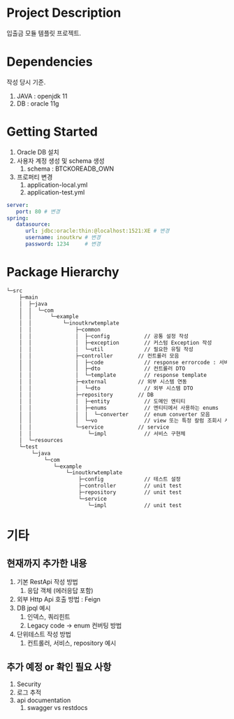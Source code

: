 # Project Description
입출금 모듈 템플릿 프로젝트.
#
# Dependencies
작성 당시 기준.
1. JAVA : openjdk 11
2. DB : oracle 11g
#
# Getting Started
1. Oracle DB 설치
2. 사용자 계정 생성 및 schema 생성
   1. schema : BTCKOREADB_OWN
3. 프로퍼티 변경
   1. application-local.yml
   2. application-test.yml
```yml
server:
   port: 80 # 변경
spring:
   datasource:
      url: jdbc:oracle:thin:@localhost:1521:XE # 변경
      username: inoutkrw # 변경
      password: 1234     # 변경
```
#
# Package Hierarchy
```bash
└─src
    ├─main
    │  ├─java
    │  │  └─com
    │  │      └─example
    │  │          └─inoutkrwtemplate
    │  │              ├─common
    │  │              │  ├─config           // 공통 설정 작성
    │  │              │  ├─exception        // 커스텀 Exception 작성
    │  │              │  └─util             // 필요한 유틸 작성 
    │  │              ├─controller        // 컨트롤러 모음
    │  │              │  ├─code             // response errorcode : 서비스 자체 정의 에러코드
    │  │              │  ├─dto              // 컨트롤러 DTO
    │  │              │  └─template         // response template
    │  │              ├─external          // 외부 시스템 연동 
    │  │              │  └─dto              // 외부 시스템 DTO
    │  │              ├─repository        // DB 
    │  │              │  ├─entity           // 도메인 엔티티
    │  │              │  ├─enums            // 엔티티에서 사용하는 enums
    │  │              │  │  └─converter     // enum converter 모음 
    │  │              │  └─vo               // view 또는 특정 칼럼 조회시 사용되는 obejct 모음
    │  │              └─service           // service
    │  │                  └─impl            // 서비스 구현체
    │  └─resources
    └─test
        └─java
            └─com
               └─example
                   └─inoutkrwtemplate
                       ├─config             // 테스트 설정
                       ├─controller         // unit test
                       ├─repository         // unit test
                       └─service            
                          └─impl            // unit test
``` 
# 기타
## 현재까지 추가한 내용
1. 기본 RestApi 작성 방법
   1. 응답 객체 (에러응답 포함)
2. 외부 Http Api 호출 방법 : Feign
3. DB jpql 예시
   1. 인덱스, 쿼리힌트
   2. Legacy code -> enum 컨버팅 방법
4. 단위테스트 작성 방법
   1. 컨트롤러, 서비스, repository 예시
##
## 추가 예정 or 확인 필요 사항
1. Security
2. 로그 추적
3. api documentation
   1. swagger vs restdocs
#

   